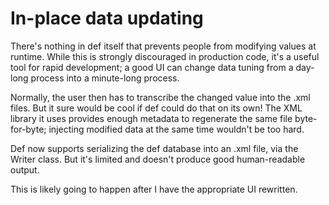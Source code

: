# In-place data updating

There's nothing in def itself that prevents people from modifying values at runtime. While this is strongly discouraged in production code, it's a useful tool for rapid development; a good UI can change data tuning from a day-long process into a minute-long process.

Normally, the user then has to transcribe the changed value into the .xml files. But it sure would be cool if def could do that on its own! The XML library it uses provides enough metadata to regenerate the same file byte-for-byte; injecting modified data at the same time wouldn't be too hard.

Def now supports serializing the def database into an .xml file, via the Writer class. But it's limited and doesn't produce good human-readable output.

This is likely going to happen after I have the appropriate UI rewritten.
